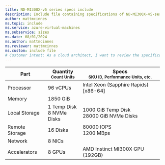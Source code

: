 ```yaml
---
title: ND-MI300X-v5 series specs include
description: Include file containing specifications of ND-MI300X-v5-series VM sizes.
author: mattmcinnes
ms.topic: include
ms.service: azure-virtual-machines
ms.subservice: sizes
ms.date: 08/01/2024
ms.author: mattmcinnes
ms.reviewer: mattmcinnes
ms.custom: include file
# Customer intent: As a cloud architect, I want to review the specifications of the ND-MI300X-v5 series VMs, so that I can determine their suitability for resource-intensive applications and workloads.
---
```

| Part | Quantity <br><sup>Count Units | Specs <br><sup>SKU ID, Performance Units, etc.  |
|---|---|---|
| Processor      | 96 vCPUs     | Intel Xeon (Sapphire Rapids) [x86-64] |
| Memory         | 1850  GiB        |    |
| Local Storage  | 1 Temp Disk <br> 8 NVMe Disks        | 1000 GiB Temp Disk <br> 28000 GiB NVMe Disks |
| Remote Storage | 16 Disks        | 80000 IOPS <br>1200 MBps |
| Network        | 8 NICs        |  |
| Accelerators   | 8 GPUs            | AMD Instinct MI300X GPU (192GB)    |

